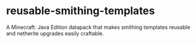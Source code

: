 # reusable-smithing-templates
A Minecraft: Java Edition datapack that makes smithing templates reusable and netherite upgrades easily craftable.

